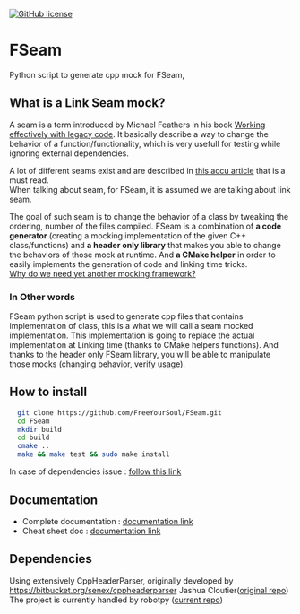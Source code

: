 [![GitHub license](https://img.shields.io/badge/license-MIT-blue.svg)](https://raw.githubusercontent.com/FreeYourSoul/FSeam/master/LICENSE)
# FSeam
Python script to generate cpp mock for FSeam,  

## What is a Link Seam mock?
A seam is a term introduced by Michael Feathers in his book [Working effectively with legacy code](https://www.abebooks.fr/Working-Effectively-Legacy-Code-Michael-Feathers/18824529190/bd?cm_mmc=gmc-_-new-_-PLA-_-v01&gclid=CjwKCAjwp_zkBRBBEiwAndwD9Ts6XzzhpZnVafPtxti_UMnsxTM8g4EMqE7aqr-IyJDlPRvFdlmCXxoCHbMQAvD_BwE). It basically describe a way to change the behavior of a function/functionality, which is very usefull for testing while ignoring external dependencies.

A lot of different seams exist and are described in [this accu article](https://accu.org/index.php/journals/1927) that is a must read.  
When talking about seam, for FSeam, it is assumed we are talking about link seam.
  
The goal of such seam is to change the behavior of a class by tweaking the ordering, number of the files compiled.  FSeam is a combination of **a code generator** (creating a mocking implementation of the given C++ class/functions) and **a header only library** that makes you able to change the behaviors of those mock at runtime. And **a CMake helper** in order to easily implements the generation of code and linking time tricks.  
[Why do we need yet another mocking framework?](docs/why-fseam.md#why-fseam)
 

### In Other words
FSeam python script is used to generate cpp files that contains implementation of class, this is a what we will call a seam mocked implementation. This implementation is going to replace the actual implementation at Linking time (thanks to CMake helpers functions). And thanks to the header only FSeam library, you will be able to manipulate those mocks (changing behavior, verify usage).

## How to install
```Bash
  git clone https://github.com/FreeYourSoul/FSeam.git  
  cd FSeam  
  mkdir build  
  cd build  
  cmake ..  
  make && make test && sudo make install
```
In case of dependencies issue : [follow this link](docs/usage.md#dependencies)

## Documentation
* Complete documentation : [documentation link](docs/README.md#reference)  
* Cheat sheet doc : [documentation link](docs/cheat-sheet.md#cheat-sheet)  


## Dependencies  

Using extensively CppHeaderParser, originally developed by https://bitbucket.org/senex/cppheaderparser Jashua Cloutier([original repo](https://bitbucket.org/senex/cppheaderparser))   
The project is currently handled by robotpy ([current repo](https://github.com/robotpy/robotpy-cppheaderparser)) 

